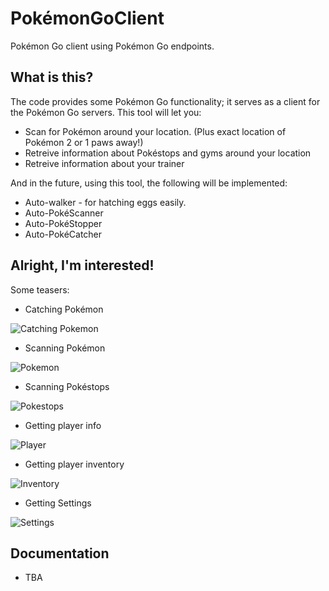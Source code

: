 # PokémonGoClient
Pokémon Go client using Pokémon Go endpoints.

## What is this?
The code provides some Pokémon Go functionality; it serves as a client for the Pokémon Go servers.
This tool will let you:
- Scan for Pokémon around your location. (Plus exact location of Pokémon 2 or 1 paws away!)
- Retreive information about Pokéstops and gyms around your location
- Retreive information about your trainer

And in the future, using this tool, the following will be implemented:
- Auto-walker - for hatching eggs easily.
- Auto-PokéScanner
- Auto-PokéStopper
- Auto-PokéCatcher

## Alright, I'm interested!
Some teasers:

* Catching Pokémon

![Catching Pokemon](http://i.imgur.com/HhKG5N4.png)
* Scanning Pokémon

![Pokemon](http://i.imgur.com/AL6OAFg.png)
* Scanning Pokéstops

![Pokestops](http://i.imgur.com/oOkLBaQ.png)
* Getting player info

![Player](http://i.imgur.com/NVeRqQp.png)
* Getting player inventory

![Inventory](http://i.imgur.com/it5qNym.png)
* Getting Settings

![Settings](http://i.imgur.com/uVDFRv6.png)

## Documentation
- TBA
